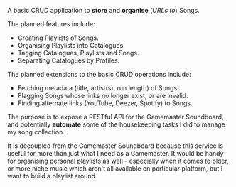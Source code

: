 A basic CRUD application to **store** and **organise** (*URLs to*) Songs.

The planned features include:
- Creating Playlists of Songs.
- Organising Playlists into Catalogues.
- Tagging Catalogues, Playlists and Songs.
- Separating Catalogues by Profiles.

The planned extensions to the basic CRUD operations include:
- Fetching metadata (title, artist(s), run length) of Songs.
- Flagging Songs whose links no longer exist, or are invalid.
- Finding alternate links (YouTube, Deezer, Spotify) to Songs.

The purpose is to expose a RESTful API for the Gamemaster Soundboard, and potentially **automate** some of the housekeeping tasks I did to manage my song collection.

It is decoupled from the Gamemaster Soundboard because this service is useful for more than just what I need as a Gamemaster. It would be handy for organising personal playlists as well - especially when it comes to older, or more niche music which aren't all available on particular platform, but I want to build a playlist around.
